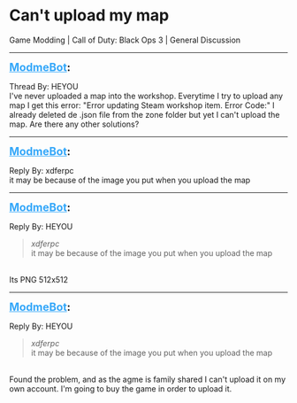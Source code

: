 # Can't upload my map
Game Modding | Call of Duty: Black Ops 3 | General Discussion

---
<strong style="font-size: 1.4em;"><span style="text-decoration: underline;text-decoration-color: #34a7f9;"><span style="color:#34a7f9;">ModmeBot</span></span>:</strong>

<p>Thread By: HEYOU<br />I&#39;ve never uploaded a map into the workshop. Everytime I try to upload any map I get this error: &quot;Error updating Steam workshop item. Error Code:&quot; I already deleted de .json file from the zone folder but yet I can&#39;t upload the map. Are there any other solutions?</p>

---
<strong style="font-size: 1.4em;"><span style="text-decoration: underline;text-decoration-color: #34a7f9;"><span style="color:#34a7f9;">ModmeBot</span></span>:</strong>

<p>Reply By: xdferpc<br />it may be because of the image you put when you upload the map</p>

---
<strong style="font-size: 1.4em;"><span style="text-decoration: underline;text-decoration-color: #34a7f9;"><span style="color:#34a7f9;">ModmeBot</span></span>:</strong>

<p>Reply By: HEYOU<br /><blockquote><em>xdferpc</em><br />it may be because of the image you put when you upload the map </blockquote><br /> Its PNG 512x512</p>

---
<strong style="font-size: 1.4em;"><span style="text-decoration: underline;text-decoration-color: #34a7f9;"><span style="color:#34a7f9;">ModmeBot</span></span>:</strong>

<p>Reply By: HEYOU<br /><blockquote><em>xdferpc</em><br />it may be because of the image you put when you upload the map </blockquote><br /> Found the problem, and as the agme is family shared I can&#39;t upload it on my own account. I&#39;m going to buy the game in order to upload it.</p>
